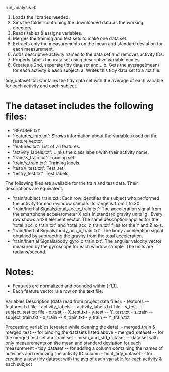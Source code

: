 run_analysis.R:
1. Loads the libraries needed.
2. Sets the folder containing the downloaded data as the working directory.
3. Reads tables & assigns variables.
4. Merges the training and test sets to make one data set.
5. Extracts only the measurements on the mean and standard deviation for each measurement.
6. Adds descriptive activity names to the data set and removes activity IDs.
7. Properly labels the data set using descriptive variable names.
8. Creates a 2nd, separate tidy data set and...
       b. Gets the average(mean) for each activity & each subject.
       a. Writes this tidy data set to a .txt file.

tidy_dataset.txt: Contains the tidy data set with the average of each variable for each activity and each subject.

The dataset includes the following files:
=========================================

- 'README.txt'
- 'features_info.txt': Shows information about the variables used on the feature vector.
- 'features.txt': List of all features.
- 'activity_labels.txt': Links the class labels with their activity name.
- 'train/X_train.txt': Training set.
- 'train/y_train.txt': Training labels.
- 'test/X_test.txt': Test set.
- 'test/y_test.txt': Test labels.


The following files are available for the train and test data. Their descriptions are equivalent. 

- 'train/subject_train.txt': Each row identifies the subject who performed the activity for each window sample. Its range is from 1 to 30. 
- 'train/Inertial Signals/total_acc_x_train.txt': The acceleration signal from the smartphone accelerometer X axis in  standard gravity units 'g'. Every row shows a 128 element vector. The same description applies for the 'total_acc_x_train.txt' and 'total_acc_z_train.txt' files for the Y and Z axis. 
- 'train/Inertial Signals/body_acc_x_train.txt': The body acceleration signal obtained by subtracting the gravity from the total acceleration. 
- 'train/Inertial Signals/body_gyro_x_train.txt': The angular velocity vector measured by the gyroscope for each window sample. The units are radians/second. 

Notes: 
======
- Features are normalized and bounded within [-1,1].
- Each feature vector is a row on the text file.


Variables Description (data read from project data files):
    - features -- features.txt file
    - activity_labels -- activity_labels.txt file
    - s_test -- subject_test.txt file
    - x_test -- X_test.txt
    - y_test -- Y_test.txt
    - s_train -- subject_train.txt
    - x_train -- X_train.txt
    - y_train -- Y_train.txt


Processing variables (created while cleaning the data):
       - merged_train & merged_test -- for binding the datasets listed above
       - merged_dataset -- for the merged test set and train set
       - mean_and_std_dataset -- data set with only measurements on the mean and standard deviation for each measurement
       - tidy_dataset -- for adding a column containing the names of activities and removing the activity ID column
       - final_tidy_dataset -- for creating a new tidy dataset with the avg of each variable for each activity & each subject
